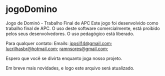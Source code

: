 # jogoDomino
Jogo de Dominó - Trabalho Final de APC
Este jogo foi desenvolvido como trabalho final de APC. 
O uso deste software comercialmente, está proibido pelos seus desenvolvedores.
O uso pedagógico está liberado.

Para qualquer contato:
Emails: 
jppsil14@gmail.com;
lucrilhasbr@hotmail.com;
ramnsores@gmail.com;

Espero que você se divirta enquanto joga nosso projeto.

Em breve mais novidades, e logo este arquivo será atualizado.
